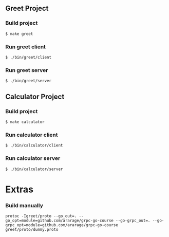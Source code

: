 ## Greet Project

### Build project

```console
$ make greet
```

### Run greet client

```console
$ ./bin/greet/client
```

### Run greet server

```console
$ ./bin/greet/server
```


## Calculator Project

### Build project

```console
$ make calculator
```

### Run calculator client

```console
$ ./bin/calculator/client
```

### Run calculator server

```console
$ ./bin/calculator/server
```


# Extras

### Build manually
```console
protoc -Igreet/proto --go_out=. --go_opt=module=github.com/ararage/grpc-go-course --go-grpc_out=. --go-grpc_opt=module=github.com/ararage/grpc-go-course greet/proto/dummy.proto
```
